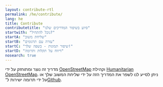 ```yaml
---
layout: contribute-rtl
permalink: /he/contribute/
lang: he
title: Contribute
contributetitle: "סיוע בשיפור המדריכים שלנו"
startwith: "נוכל להתחיל?"
startA: "שליחת משוב"
startB: "עזרה עם תרגומים"
startC: "שיפור תמונות - בשפה שלך!"
startD: "דיווח על תקלות ותרומה"
nosearch: true
---
```

מדריך זה נוצר ומתוחזק על ידי [OpenStreetMap](http://www.openstreetmap.org/) וקהילת [Humanitarian OpenStreetMap](http://hotosm.org/). ניתן לסייע לנו לשפר את המדריך הזה על ידי שליחת המשוב שלך או על ידי תרומה ישירות ל־[Github](http://github.com/hotosm/learnosm).
